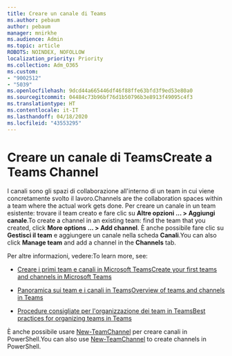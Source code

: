 ```yaml
---
title: Creare un canale di Teams
ms.author: pebaum
author: pebaum
manager: mnirkhe
ms.audience: Admin
ms.topic: article
ROBOTS: NOINDEX, NOFOLLOW
localization_priority: Priority
ms.collection: Adm_O365
ms.custom:
- "9002512"
- "5039"
ms.openlocfilehash: 9dcd44a665446df46f88ffe63bfd3f9ed53e80a0
ms.sourcegitcommit: 04484c73b96bf76d1b50796b3e8913f49095c4f3
ms.translationtype: HT
ms.contentlocale: it-IT
ms.lasthandoff: 04/18/2020
ms.locfileid: "43553295"
---
```

# <a name="create-a-teams-channel"></a><span data-ttu-id="c0326-102">Creare un canale di Teams</span><span class="sxs-lookup"><span data-stu-id="c0326-102">Create a Teams Channel</span></span>

<span data-ttu-id="c0326-103">I canali sono gli spazi di collaborazione all'interno di un team in cui viene concretamente svolto il lavoro.</span><span class="sxs-lookup"><span data-stu-id="c0326-103">Channels are the collaboration spaces within a team where the actual work gets done.</span></span> <span data-ttu-id="c0326-104">Per creare un canale in un team esistente: trovare il team creato e fare clic su **Altre opzioni ... > Aggiungi canale**.</span><span class="sxs-lookup"><span data-stu-id="c0326-104">To create a channel in an existing team: find the team that you created, click **More options ... > Add channel**.</span></span> <span data-ttu-id="c0326-105">È anche possibile fare clic su **Gestisci il team** e aggiungere un canale nella scheda **Canali**.</span><span class="sxs-lookup"><span data-stu-id="c0326-105">You can also click **Manage team** and add a channel in the **Channels** tab.</span></span>

<span data-ttu-id="c0326-106">Per altre informazioni, vedere:</span><span class="sxs-lookup"><span data-stu-id="c0326-106">To learn more, see:</span></span>

- [<span data-ttu-id="c0326-107">Creare i primi team e canali in Microsoft Teams</span><span class="sxs-lookup"><span data-stu-id="c0326-107">Create your first teams and channels in Microsoft Teams</span></span>](https://docs.microsoft.com/MicrosoftTeams/get-started-with-teams-create-your-first-teams-and-channels)

- [<span data-ttu-id="c0326-108">Panoramica sui team e i canali in Teams</span><span class="sxs-lookup"><span data-stu-id="c0326-108">Overview of teams and channels in Teams</span></span>](https://docs.microsoft.com/microsoftteams/teams-channels-overview)

- [<span data-ttu-id="c0326-109">Procedure consigliate per l'organizzazione dei team in Teams</span><span class="sxs-lookup"><span data-stu-id="c0326-109">Best practices for organizing teams in Teams</span></span>](https://docs.microsoft.com/MicrosoftTeams/best-practices-organizing)

<span data-ttu-id="c0326-110">È anche possibile usare [New-TeamChannel](https://docs.microsoft.com/powershell/module/teams/new-teamchannel?view=teams-ps) per creare canali in PowerShell.</span><span class="sxs-lookup"><span data-stu-id="c0326-110">You can also use [New-TeamChannel](https://docs.microsoft.com/powershell/module/teams/new-teamchannel?view=teams-ps) to create channels in PowerShell.</span></span> 
